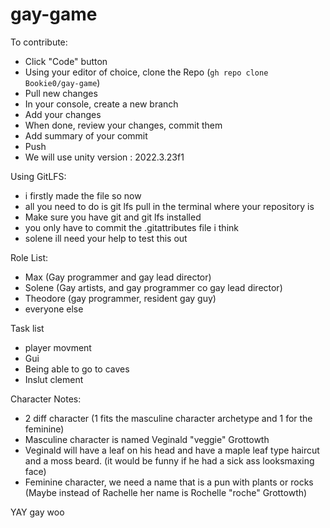# gay-game

To contribute:
- Click "Code" button
- Using your editor of choice, clone the Repo (`gh repo clone Bookie0/gay-game`)
- Pull new changes
- In your console, create a new branch 
- Add your changes
- When done, review your changes, commit them 
- Add summary of your commit
- Push
- We will use unity version : 2022.3.23f1

Using GitLFS:
- i firstly made the file so now
- all you need to do is git lfs pull in the terminal where your repository is 
- Make sure you have git and git lfs installed
- you only have to commit the .gitattributes file i think
- solene ill need your help to test this out

Role List:
- Max (Gay programmer and gay lead director)
- Solene (Gay artists, and gay programmer co gay lead director)
- Theodore (gay programmer, resident gay guy)
- everyone else

Task list
- player movment 
- Gui
- Being able to go to caves
- Inslut clement

Character Notes:
- 2 diff character (1 fits the masculine character archetype and 1 for the feminine)
- Masculine character is named Veginald "veggie" Grottowth
- Veginald will have a leaf on his head and have a maple leaf type haircut and a moss beard. (it would be funny if he had a sick ass looksmaxing face)
- Feminine character, we need a name that is a pun with plants or rocks (Maybe instead of Rachelle her name is Rochelle "roche" Grottowth)

YAY gay woo 